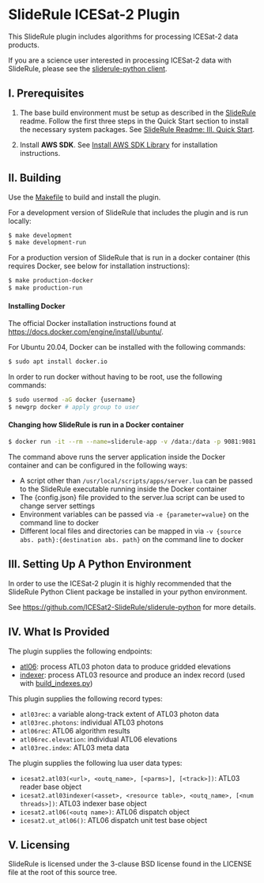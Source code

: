 SlideRule ICESat-2 Plugin
===========================

This SlideRule plugin includes algorithms for processing ICESat-2 data products.

If you are a science user interested in processing ICESat-2 data with SlideRule, please see the [sliderule-python client](https://github.com/ICESat2-SlideRule/sliderule-python).

## I. Prerequisites

1. The base build environment must be setup as described in the [SlideRule](https://github.com/ICESat2-SlideRule/sliderule) readme.  Follow the first three steps in the Quick Start section to install the necessary system packages.  See [SlideRule Readme: III. Quick Start](https://github.com/ICESat2-SlideRule/sliderule/blob/master/README.md#iii-quick-start).  

2. Install __AWS SDK__. See [Install AWS SDK Library](https://github.com/ICESat2-SlideRule/sliderule/blob/master/packages/aws/aws.md) for installation instructions.


## II. Building

Use the [Makefile](Makefile) to build and install the plugin.

For a development version of SlideRule that includes the plugin and is run locally:
```bash
$ make development
$ make development-run
```

For a production version of SlideRule that is run in a docker container (this requires Docker, see below for installation instructions):
```bash
$ make production-docker
$ make production-run
```

#### Installing Docker

The official Docker installation instructions found at https://docs.docker.com/engine/install/ubuntu/.

For Ubuntu 20.04, Docker can be installed with the following commands:
```bash
$ sudo apt install docker.io
```

In order to run docker without having to be root, use the following commands:
```bash
$ sudo usermod -aG docker {username}
$ newgrp docker # apply group to user
```

#### Changing how SlideRule is run in a Docker container

```bash
$ docker run -it --rm --name=sliderule-app -v /data:/data -p 9081:9081 sliderule-application /usr/local/scripts/apps/server.lua {config.json}
```

The command above runs the server application inside the Docker container and can be configured in the following ways:
* A script other than `/usr/local/scripts/apps/server.lua` can be passed to the SlideRule executable running inside the Docker container
* The {config.json} file provided to the server.lua script can be used to change server settings
* Environment variables can be passed via `-e {parameter=value}` on the command line to docker
* Different local files and directories can be mapped in via `-v {source abs. path}:{destination abs. path}` on the command line to docker


## III. Setting Up A Python Environment

In order to use the ICESat-2 plugin it is highly recommended that the SlideRule Python Client package be installed in your python environment.  

See https://github.com/ICESat2-SlideRule/sliderule-python for more details.


## IV. What Is Provided

The plugin supplies the following endpoints:
* [atl06](endpoints/atl06.lua): process ATL03 photon data to produce gridded elevations
* [indexer](endpoints/idnexer.lua): process ATL03 resource and produce an index record (used with [build_indexes.py](utils/build_indexes.py))

This plugin supplies the following record types:
* `atl03rec`: a variable along-track extent of ATL03 photon data
* `atl03rec.photons`: individual ATL03 photons
* `atl06rec`: ATL06 algorithm results
* `atl06rec.elevation`: individual ATL06 elevations
* `atl03rec.index`: ATL03 meta data

The plugin supplies the following lua user data types:
* `icesat2.atl03(<url>, <outq_name>, [<parms>], [<track>])`: ATL03 reader base object
* `icesat2.atl03indexer(<asset>, <resource table>, <outq_name>, [<num threads>])`: ATL03 indexer base object
* `icesat2.atl06(<outq name>)`: ATL06 dispatch object
* `icesat2.ut_atl06()`: ATL06 dispatch unit test base object 

## V. Licensing

SlideRule is licensed under the 3-clause BSD license found in the LICENSE file at the root of this source tree.
